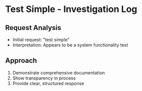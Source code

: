 # Test Simple - Investigation Log

## Request Analysis
- Initial request: "test simple"
- Interpretation: Appears to be a system functionality test

## Approach
1. Demonstrate comprehensive documentation
2. Show transparency in process
3. Provide clear, structured response